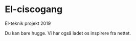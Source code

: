 # El-ciscogang
El-teknik projekt 2019

Du kan bare hugge. Vi har også ladet os inspirere fra nettet.
